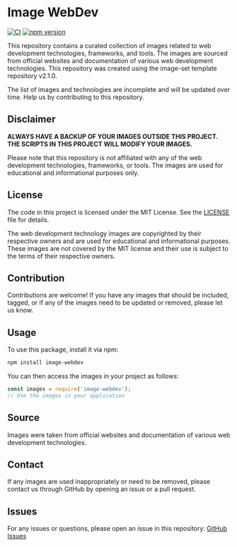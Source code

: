 # Image WebDev

[![CI](https://github.com/infinia-yzl/image-webdev/actions/workflows/ci.yml/badge.svg)](https://github.com/infinia-yzl/image-webdev/actions/workflows/ci.yml)
[![npm version](https://img.shields.io/npm/v/image-webdev.svg)](https://www.npmjs.com/package/image-webdev)

This repository contains a curated collection of images related to web development technologies, frameworks, and tools. The images are sourced from official websites and documentation of various web development technologies. This repository was created using the image-set template repository v2.1.0.

The list of images and technologies are incomplete and will be updated over time.
Help us by contributing to this repository.

## Disclaimer
**ALWAYS HAVE A BACKUP OF YOUR IMAGES OUTSIDE THIS PROJECT. THE SCRIPTS IN THIS PROJECT WILL MODIFY YOUR IMAGES.**

Please note that this repository is not affiliated with any of the web development technologies, frameworks, or tools. The images are used for educational and informational purposes only.

## License
The code in this project is licensed under the MIT License. See the [LICENSE](LICENSE) file for details.

The web development technology images are copyrighted by their respective owners and are used for educational and informational purposes. These images are not covered by the MIT license and their use is subject to the terms of their respective owners.

## Contribution
Contributions are welcome! If you have any images that should be included, tagged, or if any of the images need to be updated or removed, please let us know.

## Usage
To use this package, install it via npm:
```sh
npm install image-webdev
```

You can then access the images in your project as follows:

```js
const images = require('image-webdev');
// Use the images in your application
```

## Source
Images were taken from official websites and documentation of various web development technologies.

## Contact
If any images are used inappropriately or need to be removed, please contact us through GitHub by opening an issue or a pull request.

## Issues
For any issues or questions, please open an issue in this repository: [GitHub Issues](https://github.com/infinia-yzl/image-webdev/issues)
